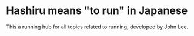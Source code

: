 # Hashiru means "to run" in Japanese

This a running hub for all topics related to running, developed by John Lee.